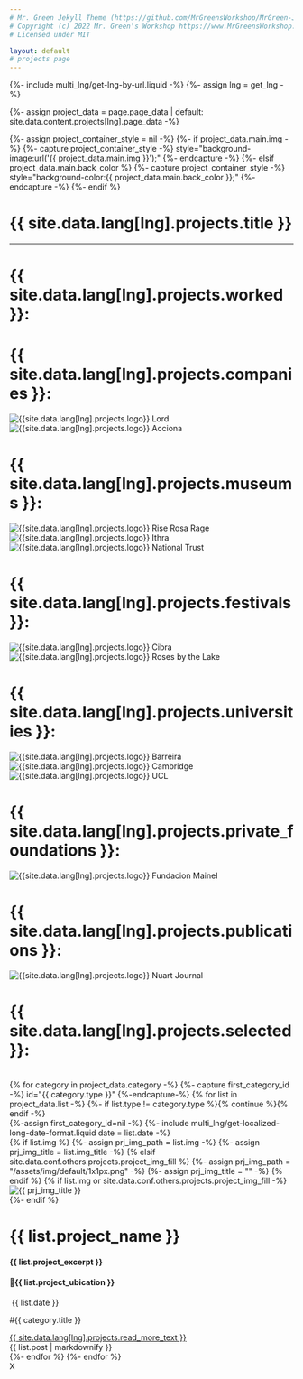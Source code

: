 ```yaml
---
# Mr. Green Jekyll Theme (https://github.com/MrGreensWorkshop/MrGreen-JekyllTheme)
# Copyright (c) 2022 Mr. Green's Workshop https://www.MrGreensWorkshop.com
# Licensed under MIT

layout: default
# projects page
---
```


{%- include multi_lng/get-lng-by-url.liquid -%}
{%- assign lng = get_lng -%}

{%- assign project_data = page.page_data | default: site.data.content.projects[lng].page_data -%}

{%- assign project_container_style = nil -%}
{%- if project_data.main.img -%}
{%- capture project_container_style -%} style="background-image:url('{{ project_data.main.img }}');" {%- endcapture -%}
{%- elsif project_data.main.back_color %}
{%- capture project_container_style -%} style="background-color:{{ project_data.main.back_color }};" {%- endcapture -%}
{%- endif %}

<div class="containertitle">
  <h1 id="titleAux">{{ site.data.lang[lng].projects.title }}</h1>
</div>
  <hr>
  <h1 class="title2">{{ site.data.lang[lng].projects.worked }}:</h1>
<div class="projectsFormat">
  <div class="companiesProjectsContainer">
    <div>
      <h1>{{ site.data.lang[lng].projects.companies }}:</h1>
      <div>
        <img src="/assets/img/logos/lord logo.webp" alt="{{site.data.lang[lng].projects.logo}} Lord">
        <img src="/assets/img/logos/accionacultura.webp" alt="{{site.data.lang[lng].projects.logo}} Acciona">
      </div>
    </div>
    <div>
      <h1>{{ site.data.lang[lng].projects.museums }}: </h1>
      <div class="triple-img">
        <img src="/assets/img/logos/rise_rosa_rage.webp" alt="{{site.data.lang[lng].projects.logo}} Rise Rosa Rage">
        <img src="/assets/img/logos/ithra.webp" alt="{{site.data.lang[lng].projects.logo}} Ithra">
        <img src="/assets/img/logos/National.webp" alt="{{site.data.lang[lng].projects.logo}} National Trust" id="national-trust" >
      </div>
    </div>
    <div>
      <h1>{{ site.data.lang[lng].projects.festivals }}: </h1>
      <div>
        <img src="/assets/img/logos/Cibra.webp" alt="{{site.data.lang[lng].projects.logo}} Cibra">
        <img src="/assets/img/logos/rosa-lago.webp" alt="{{site.data.lang[lng].projects.logo}} Roses by the Lake">
      </div>
    </div>
    <div>
      <h1>{{ site.data.lang[lng].projects.universities }}:</h1>
      <div class="triple-img">
        <img src="/assets/img/logos/barreira.webp" alt="{{site.data.lang[lng].projects.logo}} Barreira">
        <img src="/assets/img/logos/Cambridge.webp" alt="{{site.data.lang[lng].projects.logo}} Cambridge">
        <img src="/assets/img/logos/UCL-Logo.webp" alt="{{site.data.lang[lng].projects.logo}} UCL">
      </div>
    </div>
    <div>
      <h1>{{ site.data.lang[lng].projects.private_foundations }}: </h1>
      <div>
        <img src="/assets/img/logos/mainel.webp" alt="{{site.data.lang[lng].projects.logo}} Fundacion Mainel">
      </div>
    </div>
    <div>
      <h1>{{ site.data.lang[lng].projects.publications }}: </h1>
      <div>
        <img src="/assets/img/logos/NuartJournal-logo-2021-stacked.webp" alt="{{site.data.lang[lng].projects.logo}} Nuart Journal">
      </div>
    </div>
  </div>
</div>
<h1 class="title2">{{ site.data.lang[lng].projects.selected }}:</h1><br>
{% for category in project_data.category -%}
  {%- capture first_category_id -%} id="{{ category.type }}" {%-endcapture-%}
  {% for list in project_data.list -%}
    {%- if list.type != category.type %}{% continue %}{% endif -%}
    <div class="multipurpose-container project-container" {{ first_category_id }}>
      {%-assign first_category_id=nil -%}
      {%- include multi_lng/get-localized-long-date-format.liquid date = list.date -%}
      <div class="row">
        {% if list.img %}
          {%- assign prj_img_path = list.img -%}
          {%- assign prj_img_title = list.img_title -%}
        {% elsif site.data.conf.others.projects.project_img_fill %}
          {%- assign prj_img_path = "/assets/img/default/1x1px.png" -%}
          {%- assign prj_img_title = "" -%}
        {% endif %}
        {% if list.img or site.data.conf.others.projects.project_img_fill -%}
        <div class="col-md-3 project-img">
          <img src="{{ prj_img_path }}" alt="{{ prj_img_title }}">
        </div>
        {%- endif %}
        <div class="col-md-9 project-header">
          <div id="title">
            <h1>{{ list.project_name }}</h1>
            <h4>{{ list.project_excerpt }}</h4>
            <h4>📍{{ list.project_ubication }}</h4>
          </div>
          <div class="meta-container date-container">
            <p class="date"><i class="fa fa-calendar fa-fw" aria-hidden="true"></i>&nbsp;{{ list.date }}</p>
            <p class="category">#{{ category.title }}</p>
          </div>
          <a href="javascript:void(0);" class="read-more-less link">{{ site.data.lang[lng].projects.read_more_text }}</a>
          <div class="project-content">
            {{ list.post | markdownify }}
          </div>
        </div>
      </div>
    </div>
  {%- endfor %}
{%- endfor %}
<div class="showPopUp">
    <div class="overlay"></div>
    <div class="img-show">
      <span>X</span>
      <div id="principalPopUp"></div>
      <div id="descPopUp"></div>
    </div>
</div>
